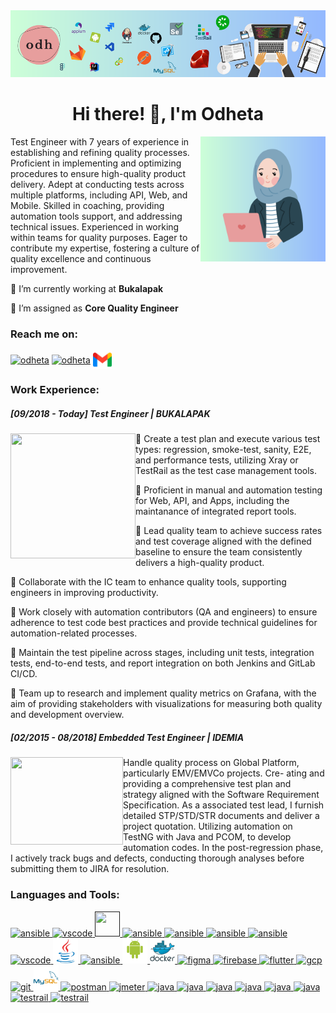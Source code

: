 <div align="center">
<img src="img/git-profile.png"/>
</div>

<h1 align="center">Hi there! 👋, I'm Odheta</h1>
<img align="right" alt="Coding" src="img/hijab-girl.png" width="200" height="200">

Test Engineer with 7 years of experience in establishing and refining quality processes. Proficient in implementing and optimizing procedures to ensure high-quality product delivery. Adept at conducting tests across multiple platforms, including API, Web, and Mobile. Skilled in coaching, providing automation tools support, and addressing technical issues. Experienced in working within teams for quality purposes. Eager to contribute my expertise, fostering a culture of quality excellence and continuous improvement.

🔭 I’m currently working at **Bukalapak**

🌱 I’m assigned as **Core Quality Engineer**

<h3 align="left">Reach me on:</h3>
<p align="left">
<a href="https://www.linkedin.com/in/odheta/" target="blank"><img align="center" src="https://raw.githubusercontent.com/rahuldkjain/github-profile-readme-generator/master/src/images/icons/Social/linked-in-alt.svg" alt="odheta" height="30" width="30" /></a>
<a href="https://instagram.com/odheta" target="blank"><img align="center" src="https://raw.githubusercontent.com/rahuldkjain/github-profile-readme-generator/master/src/images/icons/Social/instagram.svg" alt="odheta" height="30" width="40" /></a>
<a href="mailto:oodheta@gmail.com" target="blank"><img align="center" src="img/gmail.png" alt="odheta" height="30" width="30" /></a>
</p>

<h3 align="left">Work Experience:</h3>
<h5 align="left">[09/2018 - Today] Test Engineer | BUKALAPAK</h5>
<p align="left"> 

<img align="left" alt="" src="https://1.bp.blogspot.com/-JJ08nRn7kFA/X8N6IdioRBI/AAAAAAAAAh0/BkVIWz3AJpY9mz3WNzQ5fqCc73_pfq0UQCLcBGAsYHQ/s2048/new-bukalapak-logo.png" width="200" height="200">

🌸 Create a test plan and execute various test types: regression, smoke-test, sanity,
E2E, and performance tests, utilizing Xray or TestRail as the test case management
tools.

🌸 Proficient in manual and automation testing for Web, API, and Apps, including
the maintanance of integrated report tools.

🌸 Lead quality team to achieve success rates and test coverage aligned with the
defined baseline to ensure the team consistently delivers a high-quality product.

🌸 Collaborate with the IC team to enhance quality tools, supporting engineers in
improving productivity.

🌸 Work closely with automation contributors (QA and engineers) to ensure adherence to test code best practices and provide technical guidelines for automation-related processes.

🌸 Maintain the test pipeline across stages, including unit tests, integration tests,
end-to-end tests, and report integration on both Jenkins and GitLab CI/CD.

🌸 Team up to research and implement quality metrics on Grafana, with the aim of providing stakeholders with visualizations for measuring both quality and development overview.
</p>

<h5 align="left">[02/2015 - 08/2018] Embedded Test Engineer | IDEMIA</h5>
<p align="left"> 

<img align="left" alt="" src="https://lensec.com/wp-content/uploads/2020/12/Idemia-Logo-768x601.png"  width="180" height="140">

Handle quality process on Global Platform, particularly EMV/EMVCo projects. Cre-
ating and providing a comprehensive test plan and strategy aligned with the Software
Requirement Specification. As a associated test lead, I furnish detailed STP/STD/STR
documents and deliver a project quotation. Utilizing automation on TestNG with Java
and PCOM, to develop automation codes. In the post-regression phase, I actively track bugs and defects, conducting thorough analyses before submitting them to JIRA for resolution.

<h3 align="left">Languages and Tools:</h3>
<p align="left"> 
<a href="" target="_blank" rel="noreferrer"> <img src="https://upload.wikimedia.org/wikipedia/commons/thumb/7/73/Ruby_logo.svg/396px-Ruby_logo.svg.png?20101129171534" alt="ansible" width="40" height="40"/> </a> 
<a href="" target="_blank" rel="noreferrer"> <img src="https://upload.wikimedia.org/wikipedia/commons/thumb/9/9a/Visual_Studio_Code_1.35_icon.svg/2048px-Visual_Studio_Code_1.35_icon.svg.png" alt="vscode" width="40" height="40"/> </a> 
<a href="" target="_blank" rel="noreferrer"> <img src="https://upload.wikimedia.org/wikipedia/commons/d/d5/Selenium_Logo.png" alt="" width="40" height="40"/> </a> 
<a href="" target="_blank" rel="noreferrer"> <img src="https://cdn.worldvectorlogo.com/logos/appium.svg" alt="ansible" width="40" height="40"/> </a> 
<a href="" target="_blank" rel="noreferrer"> <img src="https://cdn.worldvectorlogo.com/logos/gitlab.svg" alt="ansible" width="40" height="40"/> </a> 
<a href="" target="_blank" rel="noreferrer"> <img src="https://cdn.worldvectorlogo.com/logos/jenkins.svg" alt="ansible" width="60" height="40"/> </a> 
<a href="" target="_blank" rel="noreferrer"> <img src="https://cdn.worldvectorlogo.com/logos/jenkins.svg" alt="ansible" width="60" height="40"/> </a> 
<a href="" target="_blank" rel="noreferrer"> <img src="https://cdn.worldvectorlogo.com/logos/cucumber.svg" alt="vscode" width="40" height="40"/> </a> 
<a href="" target="_blank" rel="noreferrer"> <img src="https://raw.githubusercontent.com/devicons/devicon/master/icons/java/java-original.svg" alt="java" width="40" height="40"/> </a> 
<a href="" target="_blank" rel="noreferrer"> <img src="https://code.benco.io/icon-collection/azure-docs/ansible.svg" alt="ansible" width="40" height="40"/> </a> 
<a href="" target="_blank" rel="noreferrer"> <img src="https://raw.githubusercontent.com/devicons/devicon/master/icons/android/android-original-wordmark.svg" alt="android" width="40" height="40"/> </a>
<a href="" target="_blank" rel="noreferrer"> <img src="https://raw.githubusercontent.com/devicons/devicon/master/icons/docker/docker-original-wordmark.svg" alt="docker" width="40" height="40"/> </a>
<a href="" target="_blank" rel="noreferrer"> <img src="https://www.vectorlogo.zone/logos/figma/figma-icon.svg" alt="figma" width="40" height="40"/> </a> 
<a href="" target="_blank" rel="noreferrer"> <img src="https://www.vectorlogo.zone/logos/firebase/firebase-icon.svg" alt="firebase" width="40" height="40"/> </a> 
<a href="" target="_blank" rel="noreferrer"> <img src="https://www.vectorlogo.zone/logos/flutterio/flutterio-icon.svg" alt="flutter" width="40" height="40"/> </a> 
<a href="" target="_blank" rel="noreferrer"> <img src="https://www.vectorlogo.zone/logos/google_cloud/google_cloud-icon.svg" alt="gcp" width="40" height="40"/> </a> 
<a href="" target="_blank" rel="noreferrer"> <img src="https://www.vectorlogo.zone/logos/git-scm/git-scm-icon.svg" alt="git" width="40" height="40"/> </a> 
<a href="" target="_blank" rel="noreferrer"> <img src="https://raw.githubusercontent.com/devicons/devicon/master/icons/mysql/mysql-original-wordmark.svg" alt="mysql" width="40" height="40"/> </a> 
<a href="" target="_blank" rel="noreferrer"> <img src="https://www.vectorlogo.zone/logos/getpostman/getpostman-icon.svg" alt="postman" width="40" height="40"/> </a> 
<a href="" target="_blank" rel="noreferrer"> <img src="https://jmeter.apache.org/images/jmeter_square.svg" alt="jmeter" width="40" height="40"/> </a> 
<a href="" target="_blank" rel="noreferrer"> <img src="https://download.logo.wine/logo/Microsoft_Azure/Microsoft_Azure-Logo.wine.png" alt="java" width="60" height="40"/> </a> 
<a href="" target="_blank" rel="noreferrer"> <img src="https://cdn.worldvectorlogo.com/logos/github-icon-1.svg" alt="java" width="60" height="40"/> </a> 
<a href="" target="_blank" rel="noreferrer"> <img src="https://cdn.worldvectorlogo.com/logos/android-4.svg" alt="java" width="60" height="40"/> </a> 
<a href="" target="_blank" rel="noreferrer"> <img src="https://cdn.worldvectorlogo.com/logos/jira-1.svg" alt="java" width="60" height="40"/> </a> 
<a href="" target="_blank" rel="noreferrer"> <img src="https://cdn.worldvectorlogo.com/logos/chrome.svg" alt="java" width="60" height="40"/> </a> 
<a href="" target="_blank" rel="noreferrer"> <img src="https://cdn.worldvectorlogo.com/logos/confluence-1.svg" alt="java" width="0" height="40"/> </a> 
<a href="" target="_blank" rel="noreferrer"> <img src="https://media.gurock.com/gk-media/logos/testrail-logo-blue.png" alt="testrail" width="90" height="40"/> </a>
<a href="" target="_blank" rel="noreferrer"> <img src="https://cdn.worldvectorlogo.com/logos/grafana.svg" alt="testrail" width="40" height="40"/> </a>
</p>
